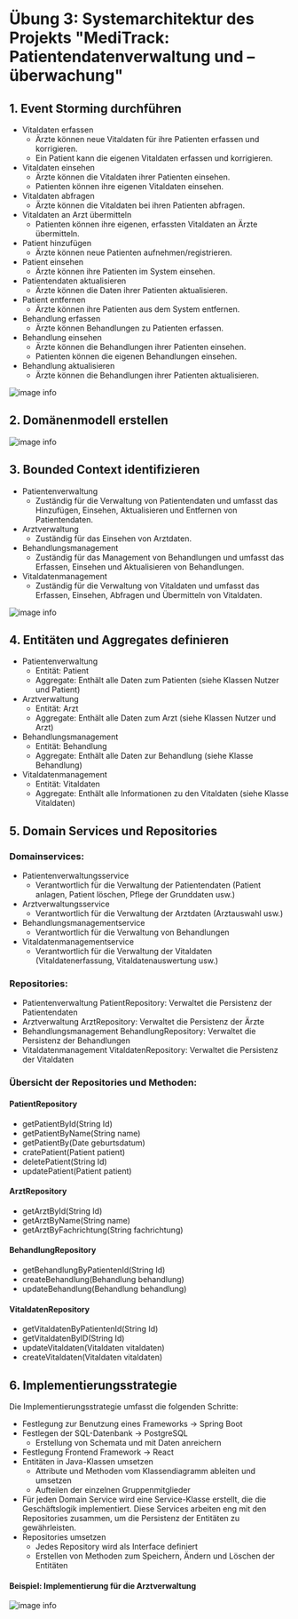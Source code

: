 # Übung 3: Systemarchitektur des Projekts "MediTrack: Patientendatenverwaltung und –überwachung"

## 1. Event Storming durchführen

- Vitaldaten erfassen
  - Ärzte können neue Vitaldaten für ihre Patienten erfassen und korrigieren.
  - Ein Patient kann die eigenen Vitaldaten erfassen und korrigieren.
- Vitaldaten einsehen
  - Ärzte können die Vitaldaten ihrer Patienten einsehen.
  - Patienten können ihre eigenen Vitaldaten einsehen.
- Vitaldaten abfragen
  - Ärzte können die Vitaldaten bei ihren Patienten abfragen.
- Vitaldaten an Arzt übermitteln
  - Patienten können ihre eigenen, erfassten Vitaldaten an Ärzte übermitteln.
- Patient hinzufügen
  - Ärzte können neue Patienten aufnehmen/registrieren.
- Patient einsehen
  - Ärzte können ihre Patienten im System einsehen.
- Patientendaten aktualisieren
  - Ärzte können die Daten ihrer Patienten aktualisieren.
- Patient entfernen
  - Ärzte können ihre Patienten aus dem System entfernen.
- Behandlung erfassen
  - Ärzte können Behandlungen zu Patienten erfassen.
- Behandlung einsehen
  - Ärzte können die Behandlungen ihrer Patienten einsehen.
  - Patienten können die eigenen Behandlungen einsehen.
- Behandlung aktualisieren
  - Ärzte können die Behandlungen ihrer Patienten aktualisieren.

![image info](./images/UseCase.png)

## 2. Domänenmodell erstellen

![image info](./images/Klassendiagramm.png)

## 3. Bounded Context identifizieren

- Patientenverwaltung
  - Zuständig für die Verwaltung von Patientendaten und umfasst das Hinzufügen, Einsehen, Aktualisieren und Entfernen von Patientendaten.
- Arztverwaltung
  - Zuständig für das Einsehen von Arztdaten.
- Behandlungsmanagement
  - Zuständig für das Management von Behandlungen und umfasst das Erfassen, Einsehen und Aktualisieren von Behandlungen.
- Vitaldatenmanagement
  - Zuständig für die Verwaltung von Vitaldaten und umfasst das Erfassen, Einsehen, Abfragen und Übermitteln von Vitaldaten.

![image info](./images/Paketdiagramm.png)

## 4. Entitäten und Aggregates definieren

- Patientenverwaltung
  - Entität: Patient
  - Aggregate: Enthält alle Daten zum Patienten (siehe Klassen Nutzer und Patient)
- Arztverwaltung
  - Entität: Arzt
  - Aggregate: Enthält alle Daten zum Arzt (siehe Klassen Nutzer und Arzt)
- Behandlungsmanagement
  - Entität: Behandlung
  - Aggregate: Enthält alle Daten zur Behandlung (siehe Klasse Behandlung)
- Vitaldatenmanagement
  - Entität: Vitaldaten
  - Aggregate: Enthält alle Informationen zu den Vitaldaten (siehe Klasse Vitaldaten)

## 5. Domain Services und Repositories

### Domainservices:

- Patientenverwaltungsservice
  - Verantwortlich für die Verwaltung der Patientendaten (Patient anlagen, Patient löschen, Pflege der Grunddaten usw.)
- Arztverwaltungsservice
  - Verantwortlich für die Verwaltung der Arztdaten (Arztauswahl usw.)
- Behandlungsmanagementservice
  - Verantwortlich für die Verwaltung von Behandlungen
- Vitaldatenmanagementservice
  - Verantwortlich für die Verwaltung der Vitaldaten (Vitaldatenerfassung, Vitaldatenauswertung usw.)

### Repositories:

- Patientenverwaltung PatientRepository: Verwaltet die Persistenz der Patientendaten
- Arztverwaltung ArztRepository: Verwaltet die Persistenz der Ärzte
- Behandlungsmanagement BehandlungRepository: Verwaltet die Persistenz der Behandlungen
- Vitaldatenmanagement VitaldatenRepository: Verwaltet die Persistenz der Vitaldaten

### Übersicht der Repositories und Methoden:

#### PatientRepository

- getPatientById(String Id)
- getPatientByName(String name)
- getPatientBy(Date geburtsdatum)
- cratePatient(Patient patient)
- deletePatient(String Id)
- updatePatient(Patient patient)

#### ArztRepository

- getArztById(String Id)
- getArztByName(String name)
- getArztByFachrichtung(String fachrichtung)

#### BehandlungRepository

- getBehandlungByPatientenId(String Id)
- createBehandlung(Behandlung behandlung)
- updateBehandlung(Behandlung behandlung)

#### VitaldatenRepository

- getVitaldatenByPatientenId(String Id)
- getVitaldatenByID(String Id)
- updateVitaldaten(Vitaldaten vitaldaten)
- createVitaldaten(Vitaldaten vitaldaten)

## 6. Implementierungsstrategie

Die Implementierungsstrategie umfasst die folgenden Schritte:

- Festlegung zur Benutzung eines Frameworks -> Spring Boot
- Festlegen der SQL-Datenbank -> PostgreSQL
  - Erstellung von Schemata und mit Daten anreichern
- Festlegung Frontend Framework -> React
- Entitäten in Java-Klassen umsetzen
  - Attribute und Methoden vom Klassendiagramm ableiten und umsetzen
  - Aufteilen der einzelnen Gruppenmitglieder
- Für jeden Domain Service wird eine Service-Klasse erstellt, die die Geschäftslogik implementiert. Diese Services arbeiten eng mit den Repositories zusammen, um die Persistenz der Entitäten zu gewährleisten.
- Repositories umsetzen
  - Jedes Repository wird als Interface definiert
  - Erstellen von Methoden zum Speichern, Ändern und Löschen der Entitäten

#### Beispiel: Implementierung für die Arztverwaltung

![image info](./images/Arztverwaltungsserver)
